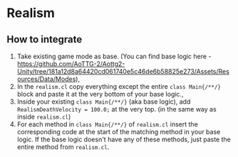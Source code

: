 # Realism

## How to integrate

1. Take existing game mode as base.  (You can find base logic here - https://github.com/AoTTG-2/Aottg2-Unity/tree/181a12d8a64420cd061740e5c46de6b58825e273/Assets/Resources/Data/Modes),
2. In the `realism.cl` copy everything except the entire `class Main{/**/}` block and paste it at the very bottom of your base logic.,
3. Inside your existing `class Main{/**/}` (aka base logic), add `RealismDeathVelocity = 100.0;` at the very top. (in the same way as inside `realism.cl`)
4. For each method in `class Main{/**/}` of `realism.cl` insert the corresponding code at the start of the matching method in your base logic. If the base logic doesn't have any of these methods, just paste the entire method from `realism.cl`.
